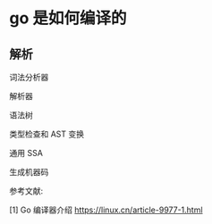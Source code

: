 # go 是如何编译的

## 解析

词法分析器

解析器

语法树

类型检查和 AST 变换

通用 SSA

生成机器码

参考文献: 

[1] Go 编译器介绍 https://linux.cn/article-9977-1.html